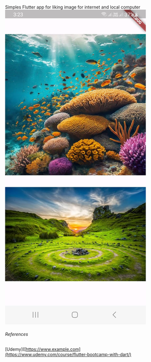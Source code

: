 Simples Flutter app for liking image for internet and local computer
![App Screen Looks](images/screen.jpg)

###### References
[Udemy]([https://www.example.com](https://www.udemy.com/course/flutter-bootcamp-with-dart/)
